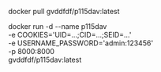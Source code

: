 docker pull gvddfdf/p115dav:latest

docker run -d --name p115dav \
  -e COOKIES='UID=...;CID=...;SEID=...' \
  -e USERNAME_PASSWORD='admin:123456' \
  -p 8000:8000 \
  gvddfdf/p115dav:latest
